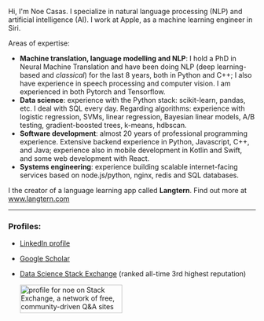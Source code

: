 Hi, I'm Noe Casas. I specialize in natural language processing (NLP) and artificial intelligence (AI). I work at Apple, as a machine learning engineer in Siri.


Areas of expertise:
- **Machine translation, language modelling and NLP**: I hold a PhD in Neural Machine Translation and have been doing NLP (deep learning-based and _classical_) for the last 8 years, both in Python and C++; I also have experience in speech processing and computer vision. I am experienced in both Pytorch and Tensorflow.
- **Data science**: experience with the Python stack: scikit-learn, pandas, etc. I deal with SQL every day. Regarding algorithms: experience with logistic regression, SVMs, linear regression, Bayesian linear models, A/B testing, gradient-boosted trees, k-means, hdbscan.
- **Software development**: almost 20 years of professional programming experience. Extensive backend experience in Python, Javascript, C++, and Java; experience also in mobile development in Kotlin and Swift, and some web development with React. 
- **Systems engineering**: experience building scalable internet-facing services based on node.js/python, nginx, redis and SQL databases.


I the creator of a language learning app called **Langtern**. Find out more at www.langtern.com

---

### Profiles:
* [LinkedIn profile][1]
* [Google Scholar](https://scholar.google.com/citations?user=nCv6b9wAAAAJ)
* [Data Science Stack Exchange](https://datascience.stackexchange.com/users/14675/ncasas) (ranked all-time 3rd highest reputation)

  <a href="https://datascience.stackexchange.com/users/14675/noe?tab=profile"><img src="https://stackexchange.com/users/flair/343021.png" width="208" height="58" alt="profile for noe on Stack Exchange, a network of free, community-driven Q&amp;A sites" title="profile for noe on Stack Exchange, a network of free, community-driven Q&amp;A sites" /></a>

  [1]: https://www.linkedin.com/in/noecasas/
